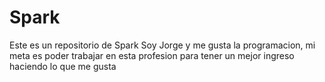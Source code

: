 # Spark
Este es un repositorio de Spark
Soy Jorge y me gusta la programacion, mi meta es poder trabajar en esta profesion para tener un mejor ingreso haciendo lo que me gusta
